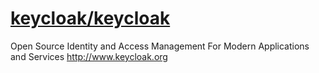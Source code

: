 # [keycloak/keycloak](https://github.com/keycloak/keycloak)

Open Source Identity and Access Management For Modern Applications and Services http://www.keycloak.org
